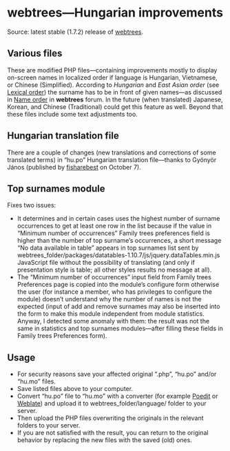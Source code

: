 # webtrees—Hungarian improvements
Source: latest stable (1.7.2) release of <a href="https://launchpad.net/webtrees" target="_blank" title="Opens in new tab.">webtrees</a>.
<h2>Various files</h2>
These are modified PHP files—containing improvements mostly to display on-screen names in localized order if language is Hungarian, Vietnamese, or Chinese (Simplified). According to <i>Hungarian</i> and <i>East Asian order</i> (see <a href="https://en.wikipedia.org/wiki/Personal_name#Lexical_order" target="_blank" title="Opens in new tab.">Lexical order</a>) the surname has to be in front of given names—as discussed in <a href="https://www.webtrees.net/index.php/en/forum/help-for-ver-1-6-2/30143-name-order" target="_blank" title="Opens in new tab.">Name order</a> in <b>webtrees</b> forum. In the future (when translated) Japanese, Korean, and Chinese (Traditional) could get this feature as well. Beyond that these files include some text adjustments too.
<h2>Hungarian translation file</h2>
There are a couple of changes (new translations and corrections of some translated terms) in “hu.po” Hungarian translation file—thanks to Gyönyör János (published by <a href="https://github.com/fisharebest/webtrees/commit/e1c58e6fe3d32e19454598497bbc67d6b749d957" target="_blank" title="Opens in new tab.">fisharebest</a> on October 7).
<h2>Top surnames module</h2>
Fixes two issues:
<ul>
  <li>It determines and in certain cases uses the highest number of surname occurrences to get at least one row in the list because if the value in “Minimum number of occurrences” Family trees preferences field is higher than the number of top surname’s occurrences, a short message “No data available in table” appears in top surnames list sent by webtrees_folder/packages/datatables-1.10.7/js/jquery.dataTables.min.js JavaScript file without the possibility of translating (and only if presentation style is table; all other styles results no message at all).</li>
  <li>The “Minimum number of occurrences” input field from Family trees Preferences page is copied into the module’s configure form otherwise the user (for instance a member, who has privileges to configure the module) doesn’t understand why the number of names is not the expected (input of add and remove surnames may also be inserted into the form to make this module independent from module statistics. Anyway, I detected some anomaly with them: the result was not the same in statistics and top surnames modules—after filling these fields in Family trees Preferences form).</li>
</ul>
<h2>Usage</h2>
<ul>
  <li>For security reasons save your affected original “.php”, “hu.po” and/or “hu.mo” files.</li>
  <li>Save listed files above to your computer.</li>
  <li>Convert “hu.po” file to “hu.mo” with a converter (for example <a href="http://poedit.net/" target="_blank" title="Opens in new tab.">Poedit</a> or <a href="https://weblate.org/en/" target="_blank" title="Opens in new tab.">Weblate</a>) and upload it to webtrees_folder/language/ folder to your server.</li>
  <li>Then upload the PHP files overwriting the originals in the relevant folders to your server.</li>
  <li>If you are not satisfied with the result, you can return to the original behavior by replacing the new files with the saved (old) ones.</li>
</ul>
